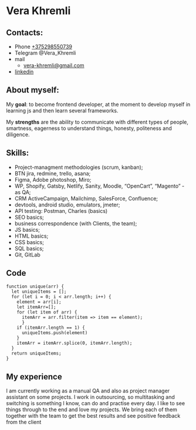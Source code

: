 # Vera Khremli

## Contacts:

* Phone [+375298550739](tel:1234567890)
* Telegram @Vera_Khremli
* mail  
    + [vera-khremli@gmail.com](mailto:vera-khremli@gmail.com)
* [linkedin](https://linkedin.com/)

## About myself:
My **goal**: to become frontend developer, at the moment to develop myself in learning js and then learn several frameworks.

My **strengths** are the ability to communicate with different types of people, smartness, eagerness to understand things, honesty, politeness and diligence. 

## Skills:

* Project-managment methodologies (scrum, kanban);
* BTN jira, redmine, trello, asana;
* Figma, Adobe photoshop, Miro;
* WP, Shopify, Gatsby, Netlify, Sanity, Moodle, “OpenCart”, “Magento” - as QA;
* CRM ActiveCampaign, Mailchimp, SalesForce, Confluence;
* devtools, android studio, emulators, jmeter;
* API testing: Postman, Charles (basics)
* SEO basics;
* business correspondence (with Clients, the team);
* JS basics;
* HTML basics;
* CSS basics;
* SQL basics;
* Git, GitLab

## Code
```
function unique(arr) {
  let uniqueItems = [];
  for (let i = 0; i < arr.length; i++) {
    element = arr[i];
    let itemArr=[];
    for (let item of arr) {
      itemArr = arr.filter(item => item == element);
      }    
    if (itemArr.length == 1) {
      uniqueItems.push(element)
    }    
    itemArr = itemArr.splice(0, itemArr.length);    
  }
  return uniqueItems;
}
```

## My experience

I am currently working as a manual QA and also as project manager assistant on some projects. I work in outsourcing, so multitasking and switching is something I know, can do and practise every day. I like to see things through to the end and love my projects. We bring each of them together with the team to get the best results and see positive feedback from the client